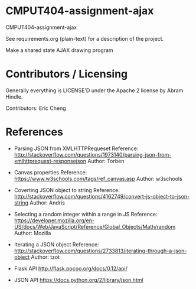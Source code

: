 CMPUT404-assignment-ajax
==============================

CMPUT404-assignment-ajax

See requirements.org (plain-text) for a description of the project.

Make a shared state AJAX drawing program

Contributors / Licensing
========================

Generally everything is LICENSE'D under the Apache 2 license by Abram Hindle.

Contributors: Eric Cheng

References
==========

- Parsing JSON from XMLHTTPRequeset
Reference: http://stackoverflow.com/questions/1973140/parsing-json-from-xmlhttprequest-responsejson
Author: Torben

- Canvas properties
Reference: https://www.w3schools.com/tags/ref_canvas.asp
Author: w3schools

- Coverting JSON object to string
Reference: http://stackoverflow.com/questions/4162749/convert-js-object-to-json-string
Author: Andris

- Selecting a random integer within a range in JS
Reference: https://developer.mozilla.org/en-US/docs/Web/JavaScript/Reference/Global_Objects/Math/random
Author: Mozilla

- Iterating a JSON object
Reference: http://stackoverflow.com/questions/2733813/iterating-through-a-json-object
Author: tzot

- Flask API
http://flask.pocoo.org/docs/0.12/api/

- JSON API
https://docs.python.org/2/library/json.html


